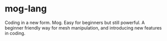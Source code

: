 # mog-lang
Coding in a new form. Mog. Easy for beginners but still powerful. A beginner friendly way for mesh manipulation, and introducing new features in coding.

